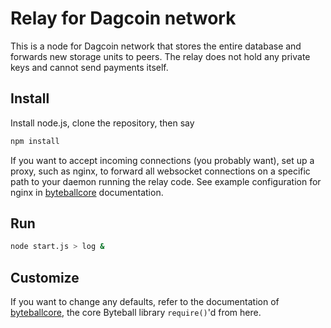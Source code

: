 # Relay for Dagcoin network

This is a node for Dagcoin network that stores the entire database and forwards new storage units to peers.  The relay does not hold any private keys and cannot send payments itself.

## Install

Install node.js, clone the repository, then say
```sh
npm install
```
If you want to accept incoming connections (you probably want), set up a proxy, such as nginx, to forward all websocket connections on a specific path to your daemon running the relay code.  See example configuration for nginx in [byteballcore]() documentation.

## Run
```sh
node start.js > log &
```
## Customize

If you want to change any defaults, refer to the documentation of [byteballcore](), the core Byteball library `require()`'d from here.
